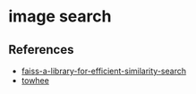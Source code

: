 # image search




## References
- [faiss-a-library-for-efficient-similarity-search](https://engineering.fb.com/2017/03/29/data-infrastructure/faiss-a-library-for-efficient-similarity-search/)
- [towhee](https://docs.towhee.io/Getting%20Started/quick-start/)